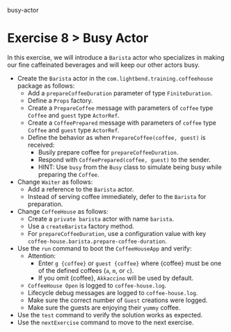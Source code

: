busy-actor

# Exercise 8 > Busy Actor

In this exercise, we will introduce a `Barista` actor who specializes in making our fine caffeinated beverages and will keep our other actors busy.

- Create the `Barista` actor in the `com.lightbend.training.coffeehouse` package as follows:
    - Add a `prepareCoffeeDuration` parameter of type `FiniteDuration`.
    - Define a `Props` factory.
    - Create a `PrepareCoffee` message with parameters of `coffee` type `Coffee` and `guest` type `ActorRef`.
    - Create a `CoffeePrepared` message with parameters of `coffee` type `Coffee` and `guest` type `ActorRef`.
    - Define the behavior as when `PrepareCoffee(coffee, guest)` is received:
        - Busily prepare coffee for `prepareCoffeeDuration`.
        - Respond with `CoffeePrepared(coffee, guest)` to the sender.
        - HINT: Use `busy` from the `Busy` class to simulate being busy while preparing the `Coffee`.
- Change `Waiter` as follows:
    - Add a reference to the `Barista` actor.
    - Instead of serving coffee immediately, defer to the `Barista` for preparation.
- Change `CoffeeHouse` as follows:
    - Create a `private barista` actor with name `barista`.
    - Use a `createBarista` factory method.
    - For `prepareCoffeeDuration`, use a configuration value with key `coffee-house.barista.prepare-coffee-duration`.
- Use the `run` command to boot the `CoffeeHouseApp` and verify:
    - Attention:
        - Enter `g {coffee}` or `guest {coffee}` where {coffee} must be one of the defined coffees (`a`, `m`, or `c`).
        - If you omit {coffee}, `Akkaccino` will be used by default.
    - `CoffeeHouse Open` is logged to `coffee-house.log`.
    - Lifecycle debug messages are logged to `coffee-house.log`.
    - Make sure the correct number of `Guest` creations were logged.
    - Make sure the guests are enjoying their `yummy` coffee.
- Use the `test` command to verify the solution works as expected.
- Use the `nextExercise` command to move to the next exercise.

